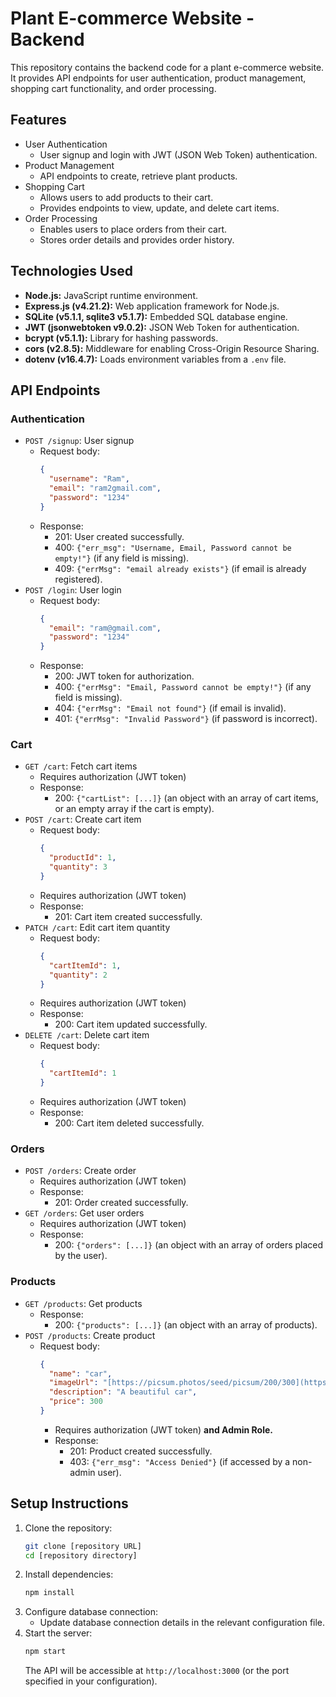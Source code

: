 # Plant E-commerce Website - Backend

This repository contains the backend code for a plant e-commerce website. It provides API endpoints for user authentication, product management, shopping cart functionality, and order processing.

## Features

- User Authentication
  - User signup and login with JWT (JSON Web Token) authentication.
- Product Management
  - API endpoints to create, retrieve plant products.
- Shopping Cart
  - Allows users to add products to their cart.
  - Provides endpoints to view, update, and delete cart items.
- Order Processing
  - Enables users to place orders from their cart.
  - Stores order details and provides order history.

## Technologies Used

- **Node.js:** JavaScript runtime environment.
- **Express.js (v4.21.2):** Web application framework for Node.js.
- **SQLite (v5.1.1, sqlite3 v5.1.7):** Embedded SQL database engine.
- **JWT (jsonwebtoken v9.0.2):** JSON Web Token for authentication.
- **bcrypt (v5.1.1):** Library for hashing passwords.
- **cors (v2.8.5):** Middleware for enabling Cross-Origin Resource Sharing.
- **dotenv (v16.4.7):** Loads environment variables from a `.env` file.

## API Endpoints

### Authentication

- `POST /signup`: User signup
  - Request body:
    ```json
    {
      "username": "Ram",
      "email": "ram2gmail.com",
      "password": "1234"
    }
    ```
  - Response:
    - 201: User created successfully.
    - 400: `{"err_msg": "Username, Email, Password cannot be empty!"}` (if any field is missing).
    - 409: `{"errMsg": "email already exists"}` (if email is already registered).
- `POST /login`: User login
  - Request body:
    ```json
    {
      "email": "ram@gmail.com",
      "password": "1234"
    }
    ```
  - Response:
    - 200: JWT token for authorization.
    - 400: `{"errMsg": "Email, Password cannot be empty!"}` (if any field is missing).
    - 404: `{"errMsg": "Email not found"}` (if email is invalid).
    - 401: `{"errMsg": "Invalid Password"}` (if password is incorrect).

### Cart

- `GET /cart`: Fetch cart items
  - Requires authorization (JWT token)
  - Response:
    - 200: `{"cartList": [...]}` (an object with an array of cart items, or an empty array if the cart is empty).
- `POST /cart`: Create cart item
  - Request body:
    ```json
    {
      "productId": 1,
      "quantity": 3
    }
    ```
  - Requires authorization (JWT token)
  - Response:
    - 201: Cart item created successfully.
- `PATCH /cart`: Edit cart item quantity
  - Request body:
    ```json
    {
      "cartItemId": 1,
      "quantity": 2
    }
    ```
  - Requires authorization (JWT token)
  - Response:
    - 200: Cart item updated successfully.
- `DELETE /cart`: Delete cart item
  - Request body:
    ```json
    {
      "cartItemId": 1
    }
    ```
  - Requires authorization (JWT token)
  - Response:
    - 200: Cart item deleted successfully.

### Orders

- `POST /orders`: Create order
  - Requires authorization (JWT token)
  - Response:
    - 201: Order created successfully.
- `GET /orders`: Get user orders
  - Requires authorization (JWT token)
  - Response:
    - 200: `{"orders": [...]}` (an object with an array of orders placed by the user).

### Products

- `GET /products`: Get products
  - Response:
    - 200: `{"products": [...]}` (an object with an array of products).
- `POST /products`: Create product
  - Request body:
    ```json
    {
      "name": "car",
      "imageUrl": "[https://picsum.photos/seed/picsum/200/300](https://picsum.photos/seed/picsum/200/300)",
      "description": "A beautiful car",
      "price": 300
    }
    ```
    - Requires authorization (JWT token) **and Admin Role.**
    - Response:
      - 201: Product created successfully.
      - 403: `{"err_msg": "Access Denied"}` (if accessed by a non-admin user).

## Setup Instructions

1.  Clone the repository:
    ```bash
    git clone [repository URL]
    cd [repository directory]
    ```
2.  Install dependencies:
    ```bash
    npm install
    ```
3.  Configure database connection:
    - Update database connection details in the relevant configuration file.
4.  Start the server:
    ```bash
    npm start
    ```
    The API will be accessible at `http://localhost:3000` (or the port specified in your configuration).
